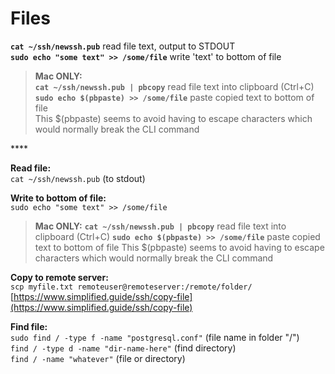 # Files

**`cat ~/ssh/newssh.pub`** read file text, output to STDOUT  
**`sudo echo "some text" >> /some/file`** write 'text' to bottom of file

> **Mac ONLY:**  
> **`cat ~/ssh/newssh.pub | pbcopy`** read file text into clipboard \(Ctrl+C\)  
> **`sudo echo $(pbpaste) >> /some/file`** paste copied text to bottom of file  
> This $\(pbpaste\) seems to avoid having to escape characters which would normally break the CLI command

\*\*\*\*

**Read file:**   
`cat ~/ssh/newssh.pub` \(to stdout\)

**Write to bottom of file:**  
`sudo echo "some text" >> /some/file` 

> **Mac ONLY:** **`cat ~/ssh/newssh.pub | pbcopy`** read file text into clipboard \(Ctrl+C\) **`sudo echo $(pbpaste) >> /some/file`** paste copied text to bottom of file This $\(pbpaste\) seems to avoid having to escape characters which would normally break the CLI command



**Copy to remote server:**  
`scp myfile.txt remoteuser@remoteserver:/remote/folder/`  
[https://www.simplified.guide/ssh/copy-file](https://www.simplified.guide/ssh/copy-file)

  
**Find file:**  
`sudo find / -type f -name "postgresql.conf"` \(file name in folder "/"\)  
`find / -type d -name "dir-name-here"` \(find directory\)  
`find / -name "whatever"` \(file or directory\)





